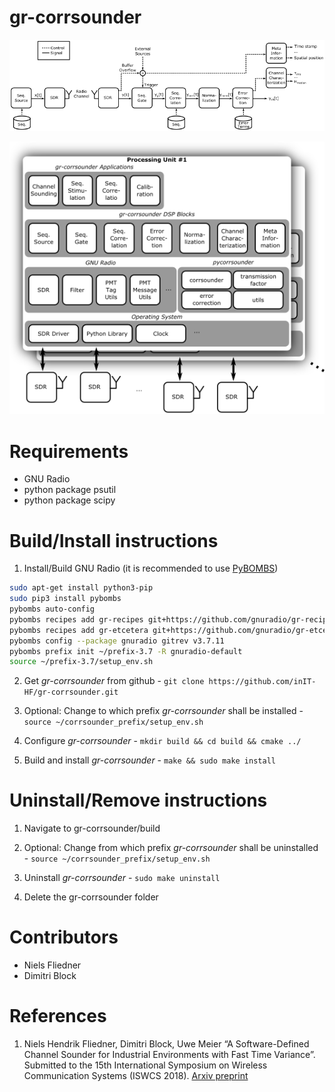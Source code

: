 
# gr-corrsounder

![gr-corrsounder signal flow](gr-corrsounder-signalflow.png)

![gr-corrsounder architecture](gr-corrsounder-architecture.png)

# Requirements

 * GNU Radio
 * python package psutil
 * python package scipy

# Build/Install instructions

1. Install/Build GNU Radio (it is recommended to use [PyBOMBS](https://github.com/gnuradio/pybombs))

```sh
sudo apt-get install python3-pip
sudo pip3 install pybombs
pybombs auto-config
pybombs recipes add gr-recipes git+https://github.com/gnuradio/gr-recipes.git
pybombs recipes add gr-etcetera git+https://github.com/gnuradio/gr-etcetera.git
pybombs config --package gnuradio gitrev v3.7.11
pybombs prefix init ~/prefix-3.7 -R gnuradio-default
source ~/prefix-3.7/setup_env.sh
```

2. Get *gr-corrsounder* from github - `git clone https://github.com/inIT-HF/gr-corrsounder.git`

3. Optional: Change to which prefix *gr-corrsounder* shall be installed - `source ~/corrsounder_prefix/setup_env.sh`

4. Configure *gr-corrsounder* - `mkdir build && cd build && cmake ../`

5. Build and install *gr-corrsounder* - `make && sudo make install` 

# Uninstall/Remove instructions

1. Navigate to gr-corrsounder/build

2. Optional: Change from which prefix *gr-corrsounder* shall be uninstalled - `source ~/corrsounder_prefix/setup_env.sh`

3. Uninstall *gr-corrsounder* - `sudo make uninstall`

4. Delete the gr-corrsounder folder

# Contributors

 * Niels Fliedner
 * Dimitri Block

# References
1. Niels Hendrik Fliedner, Dimitri Block, Uwe Meier “A Software-Defined Channel Sounder for Industrial Environments with Fast Time Variance”. Submitted to the 15th International Symposium on Wireless Communication Systems (ISWCS 2018). [Arxiv preprint](https://arxiv.org/abs/1805.01236)
